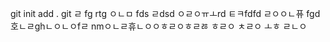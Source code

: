 git init add . git 
ㄹ
fg
rtg
ㅇㄴㅁ
fds
ㄹdsd
ㅇㄹㅇㅠㅗrd
ㅌㅋfdfd
ㄹㅇㅇㄴ퓨
fgd호ㄴㄹghㄴㅇㄴㅇfㄹ
nmㅇㄴㄹ휴ㄴㅇㅇㅎㄹㅇㅎㄹㅀ
ㅎㄹㅇ
ㅊㄹㅇ
ㅗㅎ
ㄹㄴㅇ
